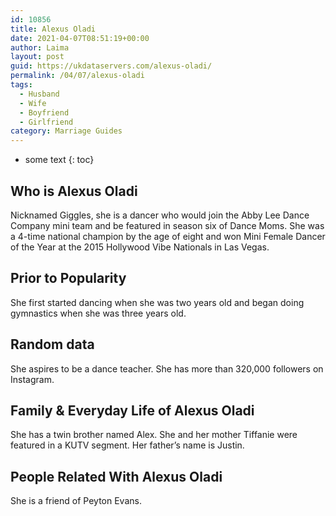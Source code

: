 ```yaml
---
id: 10856
title: Alexus Oladi
date: 2021-04-07T08:51:19+00:00
author: Laima
layout: post
guid: https://ukdataservers.com/alexus-oladi/
permalink: /04/07/alexus-oladi
tags:
  - Husband
  - Wife
  - Boyfriend
  - Girlfriend
category: Marriage Guides
---
```


* some text
{: toc}


## Who is Alexus Oladi
                  
                  
                  
Nicknamed Giggles, she is a dancer who would join the Abby Lee Dance Company mini team and be featured in season six of Dance Moms. She was a 4-time national champion by the age of eight and won Mini Female Dancer of the Year at the 2015 Hollywood Vibe Nationals in Las Vegas. 
                  
              
            
              
            
                
                
                
## Prior to Popularity
                  
                  
                  
She first started dancing when she was two years old and began doing gymnastics when she was three years old. 
                  
              
            
              
            
                
                
                
## Random data
                  
                  
                  
She aspires to be a dance teacher. She has more than 320,000 followers on Instagram. 
                  
              
            
              
            
                
                
                
## Family & Everyday Life of Alexus Oladi
                  
                  
                  
She has a twin brother named Alex. She and her mother Tiffanie were featured in a KUTV segment. Her father&#8217;s name is Justin. 
                  
              
            
              
            
                
                
                
## People Related With Alexus Oladi
                  
                  
                  
She is a friend of Peyton Evans. 
                  
              
            
              
            
                
              
            
              
              
            
            
              
            
          
          
          